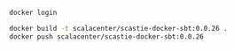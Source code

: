 ```bash
docker login
```

```bash
docker build -t scalacenter/scastie-docker-sbt:0.0.26 .
docker push scalacenter/scastie-docker-sbt:0.0.26
```
